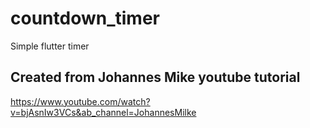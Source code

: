 # countdown_timer

Simple flutter timer

## Created from Johannes Mike youtube tutorial

https://www.youtube.com/watch?v=bjAsnIw3VCs&ab_channel=JohannesMilke
